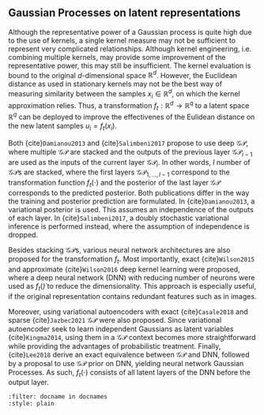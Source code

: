 ## Gaussian Processes on latent representations

Although the representative power of a Gaussian process is quite high due to the use of kernels, a single kernel measure may not be sufficient to represent very complicated relationships. Although kernel engineering, i.e. combining multiple kernels, may provide some improvement of the representative power, this may still be insufficient. The kernel evaluation is bound to the original $d$-dimensional space $\mathbb{R}^d$. However, the Euclidean distance as used in stationary kernels may not be the best way of measuring similarity between the samples $x_i \in \mathbb{R}^d$, on which the kernel approximation relies. Thus, a transformation $f_t: \mathbb{R}^d \rightarrow \mathbb{R}^q$ to a latent space $\mathbb{R}^q$ can be deployed to improve the effectivenes of the Eulidean distance on the new latent samples $u_i = f_t(x_i)$.

Both {cite}```Damianou2013``` and {cite}```Salimbeni2017``` propose to use deep $\mathcal{GP}$, where multiple $\mathcal{GP}$ are stacked and the outputs of the previous layer $\mathcal{GP}_{i-1}$ are used as the inputs of the current layer $\mathcal{GP}_{i}$. In other words, $l$ number of $\mathcal{GP}$s are stacked, where the first layers $\mathcal{GP}_{1, \dots, l-1}$ correspond to the transformation function $f_t(\cdot)$ and the posterior of the last layer $\mathcal{GP}$ corresponds to the predicted posterior. Both publications differ in the way the training and posterior prediction are formulated. In {cite}```Damianou2013```, a variational posterior is used. This assumes an independence of the outputs of each layer. In {cite}```Salimbeni2017```, a doubly stochastic variational inference is performed instead, where the assumption of independence is dropped.

Besides stacking $\mathcal{GP}$s, various neural network architectures are also proposed for the transformation $f_t$. Most importantly, exact {cite}```Wilson2015``` and approximate {cite}```Wilson2016``` deep kernel learning were proposed, where a deep neural network (DNN) with reducing number of neurons were used as $f_t(\dot)$ to reduce the dimensionality. This approach is especially useful, if the original representation contains redundant features such as in images. 

Moreover, using variational autoencoders with exact {cite}```Casale2018``` and sparse {cite}```Jazbec2021``` $\mathcal{GP}$ were also proposed. Since variational autoencoder seek to learn independent Gaussians as latent variables {cite}```Kingma2014```, using them in a $\mathcal{GP}$ context becomes more straightforward while providing the advantages of probabilistic treatment.  Finally, {cite}```Lee2018``` derive an exact equivalence between $\mathcal{GP}$ and DNN, followed by a proposal to use $\mathcal{GP}$ prior on DNN, yielding neural network Gaussian Processes. As such, $f_t(\cdot)$ consists of all latent layers of the DNN before the output layer.

```{bibliography}
:filter: docname in docnames
:style: plain
```


